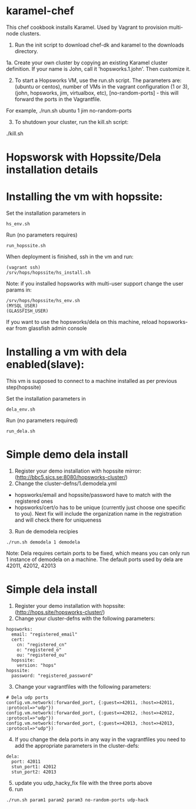 # karamel-chef
This chef cookbook installs Karamel. Used by Vagrant to provision multi-node clusters.



1. Run the init script to download chef-dk and karamel to the downloads directory.

1a. Create your own cluster by copying an existing Karamel cluster definition. If your name is John, call it 'hopsworks.1.john'. Then customize it. 

2. To start a Hopsworks VM, use the run.sh script. The parameters are: <operating sys>(ubuntu or centos), number of VMs in the vagrant configuration (1 or 3),  <cluster-postfix-name> (john, hopsworks, jim, virtualbox, etc), [no-random-ports]  - this will forward the ports in the Vagrantfile.

For example,
./run.sh ubuntu 1 jim no-random-ports

3. To shutdown your cluster, run the kill.sh script:

./kill.sh 

# Hopsworsk with Hopssite/Dela installation details
# Installing the vm with hopssite:
Set the installation parameters in
```
hs_env.sh
```
Run (no parameters requires)
```
run_hopssite.sh
```
When deployment is finished, ssh in the vm and run:
```
(vagrant ssh)
/srv/hops/hopssite/hs_install.sh
```
Note: if you installed hopsworks with multi-user support change the user params in:
```
/srv/hops/hopssite/hs_env.sh
(MYSQL_USER)
(GLASSFISH_USER)
```
If you want to use the hopsworks/dela on this machine, reload hopsworks-ear from glassfish admin console
# Installing a vm with dela enabled(slave):
This vm is supposed to connect to a machine installed as per previous step(hopssite)

Set the installation parameters in
```
dela_env.sh
```
Run (no parameters required)
```
run_dela.sh
```

# Simple demo dela install
1. Register your demo installation with hopssite mirror: (http://bbc5.sics.se:8080/hopsworks-cluster/)
2. Change the cluster-defns/1.demodela.yml
  * hopsworks/email and hopssite/password have to match with the registered ones
  * hopsworks/cert/o has to be unique (currently just choose one specific to you). Next fix will include the organization name in the registration and will check there for uniqueness
3. Run de demodela recipies
```
./run.sh demodela 1 demodela
```
Note: Dela requires certain ports to be fixed, which means you can only run 1 instance of demodela on a machine. The default ports used by dela are 42011, 42012, 42013

# Simple dela install
1. Register your demo installation with hopssite: (http://hops.site/hopsworks-cluster/)
2. Change your cluster-defns with the following parameters:
```
hopsworks:
  email: "registered_email"
  cert:
    cn: "registered_cn"
    o: "registered_o"
    ou: "registered_ou"
  hopssite:
    version: "hops"
hopssite:
  password: "registered_password"
```
3. Change your vagrantfiles with the following parameters:
```
# Dela udp ports
config.vm.network(:forwarded_port, {:guest=>42011, :host=>42011, :protocol=>"udp"})
config.vm.network(:forwarded_port, {:guest=>42012, :host=>42012, :protocol=>"udp"})
config.vm.network(:forwarded_port, {:guest=>42013, :host=>42013, :protocol=>"udp"})
```
4. If you change the dela ports in any way in the vagrantfiles you need to add the appropriate parameters in the cluster-defs:
```
dela:
  port: 42011
  stun_port1: 42012
  stun_port2: 42013
```
5. update you udp_hacky_fix file with the three ports above
6. run
```
./run.sh param1 param2 param3 no-random-ports udp-hack
```
